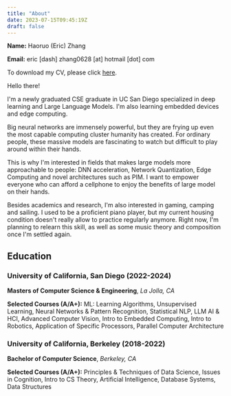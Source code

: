 ```yaml
---
title: "About"
date: 2023-07-15T09:45:19Z
draft: false
---
```


**Name:** Haoruo (Eric) Zhang

**Email:** eric [dash] zhang0628 [at] hotmail [dot] com

To download my CV, please click [here](CV-EN.pdf).

Hello there!

I'm a newly graduated CSE graduate in UC San Diego specialized in deep learning and Large Language Models. I'm also learning embedded devices and edge computing.

Big neural networks are immensely powerful, but they are frying up even the most capable computing cluster humanity has created. For ordinary people, these massive models are fascinating to watch but difficult to play around within their hands.

This is why I'm interested in fields that makes large models more approachable to people: DNN acceleration, Network Quantization, Edge Computing and novel architectures such as PIM. I want to empower everyone who can afford a cellphone to enjoy the benefits of large model on their hands.

Besides academics and research, I'm also interested in gaming, camping and sailing. I used to be a proficient piano player, but my current housing condition doesn't really allow to practice regularly anymore. Right now, I'm planning to relearn this skill, as well as some music theory and composition once I'm settled again.

## Education

### University of California, San Diego (2022-2024)

**Masters of Computer Science & Engineering**, _La Jolla, CA_

**Selected Courses (A/A+):** ML: Learning Algorithms, Unsupervised Learning, Neural Networks & Pattern Recognition, Statistical NLP, LLM AI & HCI, Advanced Computer Vision, Intro to Embedded Computing, Intro to Robotics, Application of Specific Processors, Parallel Computer Architecture

### University of California, Berkeley (2018-2022)

**Bachelor of Computer Science**,  _Berkeley, CA_

**Selected Courses (A/A+):** Principles & Techniques of Data Science, Issues in Cognition, Intro to CS Theory, Artificial Intelligence, Database Systems, Data Structures
